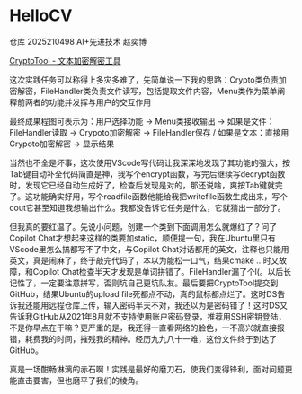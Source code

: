 # HelloCV
仓库
2025210498 AI+先进技术 赵奕博

[CryptoTool - 文本加密解密工具](./CryptoTool/)

这次实践任务可以称得上多灾多难了，先简单说一下我的思路：Crypto类负责加密解密，FileHandler类负责文件读写，包括提取文件内容，Menu类作为菜单阐释前两者的功能并发挥与用户的交互作用

最终成果程图可表示为：用户选择功能 → Menu类接收输出 → 如果是文件：FileHandler读取 → Crypoto加密解密 → FileHandler保存 / 如果是文本：直接用Crypoto加密解密 → 显示结果

当然也不全是坏事，这次使用VScode写代码让我深深地发现了其功能的强大，按Tab键自动补全代码简直是神，我写个encrypt函数，写完后继续写decrypt函数时，发现它已经自动生成好了，检查后发现是对的，那还说啥，爽按Tab键就完了。这功能确实好用，写个readfile函数他能给我把writefile函数生成出来，写个cout它甚至知道我想输出什么。我都没告诉它任务是什么，它就猜出一部分了。

但我真的要红温了。先说小问题，创建一个类到下面调用怎么就爆红了？问了Copilot Chat才想起来这样的类要加static，顺便提一句，我在Ubuntu里只有VScode里怎么搞都写不了中文，与Copilot Chat对话都用的英文，注释也只能用英文，真是闹麻了，终于敲完代码了，本以为能松一口气，结果cmake .. 时又故障，和Copilot Chat检查半天才发现是单词拼错了。FileHandler漏了个l(。以后长记性了，一定要注意拼写，否则坑自己更坑队友。最后要把CryptoTool提交到GitHub，结果Ubuntu的upload file死都点不动，真的鼠标都点烂了。这时DS告诉我还能用远程仓库上传，输入密码半天不对，我还以为是密码错了！这时DS又告诉我GitHub从2021年8月就不支持使用账户密码登录，推荐用SSH密钥登陆，不是你早点在干嘛？更严重的是，我还得一直看网络的脸色，一不高兴就直接报错，耗费我的时间，摧残我的精神。经历九九八十一难，这份文件终于到达了GitHub。

真是一场酣畅淋漓的赤石啊！实践是最好的磨刀石，使我们变得锋利，面对问题更能直击要害，但也磨平了我们的棱角。


